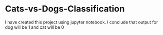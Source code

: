 # Cats-vs-Dogs-Classification
I have created this project using jupyter notebook. I conclude that output for dog will be 1 and cat will be 0

